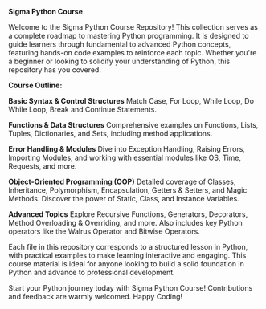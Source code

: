 **Sigma Python Course**

Welcome to the Sigma Python Course Repository! This collection serves as a complete roadmap to mastering Python programming. It is designed to guide learners through fundamental to advanced Python concepts, featuring hands-on code examples to reinforce each topic. Whether you're a beginner or looking to solidify your understanding of Python, this repository has you covered.

**Course Outline:**

**Basic Syntax & Control Structures**
Match Case, For Loop, While Loop, Do While Loop, Break and Continue Statements.


**Functions & Data Structures**
Comprehensive examples on Functions, Lists, Tuples, Dictionaries, and Sets, including method applications.


**Error Handling & Modules**
Dive into Exception Handling, Raising Errors, Importing Modules, and working with essential modules like OS, Time, Requests, and more.


**Object-Oriented Programming (OOP)**
Detailed coverage of Classes, Inheritance, Polymorphism, Encapsulation, Getters & Setters, and Magic Methods. Discover the power of Static, Class, and Instance Variables.


**Advanced Topics**
Explore Recursive Functions, Generators, Decorators, Method Overloading & Overriding, and more. Also includes key Python operators like the Walrus Operator and Bitwise Operators.


Each file in this repository corresponds to a structured lesson in Python, with practical examples to make learning interactive and engaging. This course material is ideal for anyone looking to build a solid foundation in Python and advance to professional development.

Start your Python journey today with Sigma Python Course! Contributions and feedback are warmly welcomed. Happy Coding!
